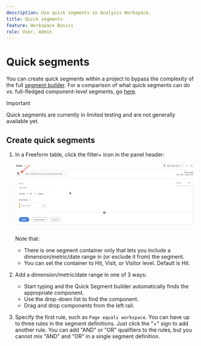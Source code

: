 ```yaml
---
description: Use quick segments in Analysis Workspace.
title: Quick segments
feature: Workspace Basics
role: User, Admin
---
```


# Quick segments

You can create quick segments within a project to bypass the complexity of the full [segment builder](/help/components/segmentation/segmentation-workflow/seg-build.md). For a comparison of what quick segments can do vs. full-fledged component-level segments, go [here](/help/analyze/analysis-workspace/components/segments/t-freeform-project-segment.md).

>[!IMPORTANT]
> Quick segments are currently in limited testing and are not generally available yet.

## Create quick segments

1. In a Freeform table, click the filter+ icon in the panel header: 

   ![](assets/quick-seg1.png)

   Note that:

   - There is one segment container only that lets you include a dimension/metric/date range in (or exclude it from) the segment.
   - You can set the container to Hit, Visit, or Visitor level. Default is Hit.

1. Add a dimension/metric/date range in one of 3 ways:

   * Start typing and the Quick Segment builder automatically finds the appropriate component.
   * Use the drop-down list to find the component.
   * Drag and drop components from the left rail.

1. Specify the first rule, such as `Page equals workspace`. You can have up to three rules in the segment definitions. Just click the "+" sign to add another rule. You can add "AND" or "OR" qualifiers to the rules, but you cannot mix "AND" and "OR" in a single segment definition.